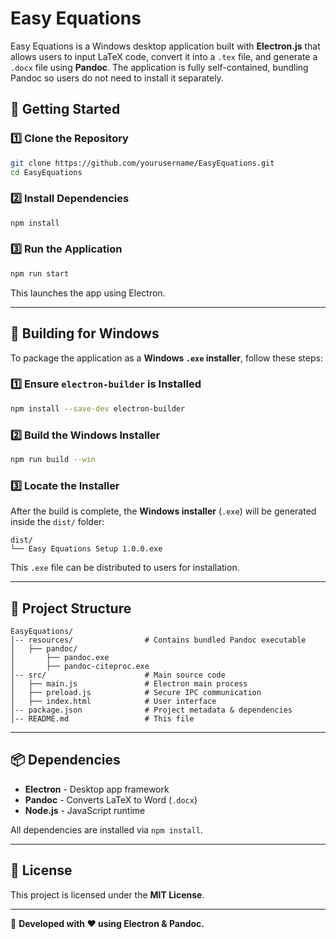 # Easy Equations

Easy Equations is a Windows desktop application built with **Electron.js** that allows users to input LaTeX code, convert it into a `.tex` file, and generate a `.docx` file using **Pandoc**. The application is fully self-contained, bundling Pandoc so users do not need to install it separately.

## 🚀 Getting Started

### **1️⃣ Clone the Repository**
```sh
git clone https://github.com/yourusername/EasyEquations.git
cd EasyEquations
```

### **2️⃣ Install Dependencies**
```sh
npm install
```

### **3️⃣ Run the Application**
```sh
npm run start
```
This launches the app using Electron.

---

## 🔨 Building for Windows

To package the application as a **Windows `.exe` installer**, follow these steps:

### **1️⃣ Ensure `electron-builder` is Installed**
```sh
npm install --save-dev electron-builder
```

### **2️⃣ Build the Windows Installer**
```sh
npm run build --win
```

### **3️⃣ Locate the Installer**
After the build is complete, the **Windows installer** (`.exe`) will be generated inside the `dist/` folder:
```
dist/
└── Easy Equations Setup 1.0.0.exe
```
This `.exe` file can be distributed to users for installation.

---

## 📁 Project Structure
```
EasyEquations/
│-- resources/                # Contains bundled Pandoc executable
│   ├── pandoc/
│       ├── pandoc.exe
│       ├── pandoc-citeproc.exe
│-- src/                      # Main source code
│   ├── main.js               # Electron main process
│   ├── preload.js            # Secure IPC communication
│   ├── index.html            # User interface
│-- package.json              # Project metadata & dependencies
│-- README.md                 # This file
```

---

## 📦 Dependencies
- **Electron** - Desktop app framework  
- **Pandoc** - Converts LaTeX to Word (`.docx`)  
- **Node.js** - JavaScript runtime  

All dependencies are installed via `npm install`.

---

## 📜 License
This project is licensed under the **MIT License**.

---

🚀 **Developed with ❤️ using Electron & Pandoc.**
